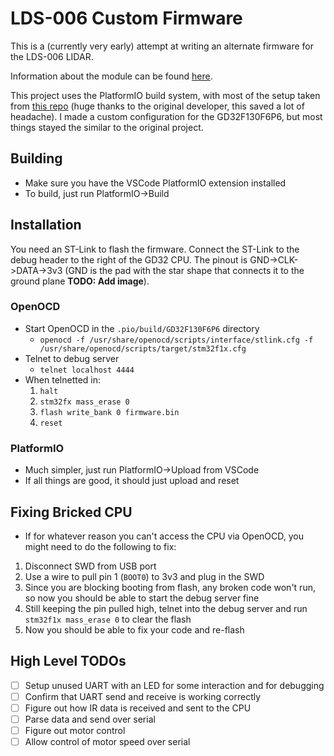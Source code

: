 # LDS-006 Custom Firmware
This is a (currently very early) attempt at writing an alternate firmware for the LDS-006 LIDAR.

Information about the module can be found [here](https://0x416c6578.github.io/lds-006/overview.html).

This project uses the PlatformIO build system, with most of the setup taken from [this repo](https://github.com/maxgerhardt/pio-gd32f130c6) (huge thanks to the original developer, this saved a lot of headache). I made a custom configuration for the GD32F130F6P6, but most things stayed the similar to the original project.

## Building
- Make sure you have the VSCode PlatformIO extension installed
- To build, just run PlatformIO->Build

## Installation
You need an ST-Link to flash the firmware. Connect the ST-Link to the debug header to the right of the GD32 CPU. The pinout is GND->CLK->DATA->3v3 (GND is the pad with the star shape that connects it to the ground plane **TODO: Add image**).
### OpenOCD
- Start OpenOCD in the `.pio/build/GD32F130F6P6` directory
  - `openocd -f /usr/share/openocd/scripts/interface/stlink.cfg -f /usr/share/openocd/scripts/target/stm32f1x.cfg`
- Telnet to debug server
  - `telnet localhost 4444`
- When telnetted in:
  1. `halt`
  2. `stm32fx mass_erase 0`
  3. `flash write_bank 0 firmware.bin`
  4. `reset`

### PlatformIO
- Much simpler, just run PlatformIO->Upload from VSCode
- If all things are good, it should just upload and reset

## Fixing Bricked CPU
- If for whatever reason you can't access the CPU via OpenOCD, you might need to do the following to fix:
1. Disconnect SWD from USB port
2. Use a wire to pull pin 1 (`BOOT0`) to 3v3 and plug in the SWD
3. Since you are blocking booting from flash, any broken code won't run, so now you should be able to start the debug server fine
4. Still keeping the pin pulled high, telnet into the debug server and run `stm32f1x mass_erase 0` to clear the flash
5. Now you should be able to fix your code and re-flash

## High Level TODOs
- [ ] Setup unused UART with an LED for some interaction and for debugging
- [ ] Confirm that UART send and receive is working correctly
- [ ] Figure out how IR data is received and sent to the CPU
- [ ] Parse data and send over serial
- [ ] Figure out motor control
- [ ] Allow control of motor speed over serial